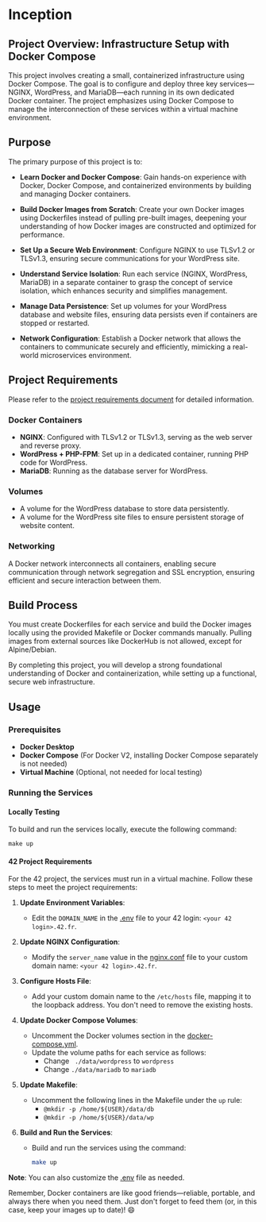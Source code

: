 # Inception

## Project Overview: Infrastructure Setup with Docker Compose

This project involves creating a small, containerized infrastructure using Docker Compose. The goal is to configure and deploy three key services—NGINX, WordPress, and MariaDB—each running in its own dedicated Docker container. The project emphasizes using Docker Compose to manage the interconnection of these services within a virtual machine environment.

## Purpose

The primary purpose of this project is to:

- **Learn Docker and Docker Compose**: Gain hands-on experience with Docker, Docker Compose, and containerized environments by building and managing Docker containers.
  
- **Build Docker Images from Scratch**: Create your own Docker images using Dockerfiles instead of pulling pre-built images, deepening your understanding of how Docker images are constructed and optimized for performance.

- **Set Up a Secure Web Environment**: Configure NGINX to use TLSv1.2 or TLSv1.3, ensuring secure communications for your WordPress site.

- **Understand Service Isolation**: Run each service (NGINX, WordPress, MariaDB) in a separate container to grasp the concept of service isolation, which enhances security and simplifies management.

- **Manage Data Persistence**: Set up volumes for your WordPress database and website files, ensuring data persists even if containers are stopped or restarted.

- **Network Configuration**: Establish a Docker network that allows the containers to communicate securely and efficiently, mimicking a real-world microservices environment.


## Project Requirements

Please refer to the [project requirements document](en.subject.pdf) for detailed information.

### Docker Containers

- **NGINX**: Configured with TLSv1.2 or TLSv1.3, serving as the web server and reverse proxy.
- **WordPress + PHP-FPM**: Set up in a dedicated container, running PHP code for WordPress.
- **MariaDB**: Running as the database server for WordPress.

### Volumes

- A volume for the WordPress database to store data persistently.
- A volume for the WordPress site files to ensure persistent storage of website content.

### Networking

A Docker network interconnects all containers, enabling secure communication through network segregation and SSL encryption, ensuring efficient and secure interaction between them.

## Build Process

You must create Dockerfiles for each service and build the Docker images locally using the provided Makefile or Docker commands manually. Pulling images from external sources like DockerHub is not allowed, except for Alpine/Debian.

By completing this project, you will develop a strong foundational understanding of Docker and containerization, while setting up a functional, secure web infrastructure.

## Usage

### Prerequisites

- **Docker Desktop**
- **Docker Compose** (For Docker V2, installing Docker Compose separately is not needed)
- **Virtual Machine** (Optional, not needed for local testing)

### Running the Services

#### Locally Testing

To build and run the services locally, execute the following command:

```make up ```

  


#### 42 Project Requirements

For the 42 project, the services must run in a virtual machine. Follow these steps to meet the project requirements:

1. **Update Environment Variables**:
   - Edit the `DOMAIN_NAME` in the [.env](srcs/.env) file to your 42 login: `<your 42 login>.42.fr`.

2. **Update NGINX Configuration**:
   - Modify the `server_name` value in the [nginx.conf](srcs/requirements/nginx/conf/nginx.conf) file to your custom domain name: `<your 42 login>.42.fr`.

3. **Configure Hosts File**:
   - Add your custom domain name to the `/etc/hosts` file, mapping it to the loopback address. You don't need to remove the existing hosts.

4. **Update Docker Compose Volumes**:
   - Uncomment the Docker volumes section in the [docker-compose.yml](srcs/docker-compose.yml).
   - Update the volume paths for each service as follows:
     - Change ` ./data/wordpress` to `wordpress`
     - Change `./data/mariadb` to `mariadb`

5. **Update Makefile**:
   - Uncomment the following lines in the Makefile under the `up` rule:
     - `@mkdir -p /home/${USER}/data/db`
     - `@mkdir -p /home/${USER}/data/wp`

6. **Build and Run the Services**:
   - Build and run the services using the command:
     ```bash
     make up
     ```

**Note**: You can also customize the [.env](srcs/.env) file as needed.

Remember, Docker containers are like good friends—reliable, portable, and always there when you need them. Just don't forget to feed them (or, in this case, keep your images up to date)! 😄